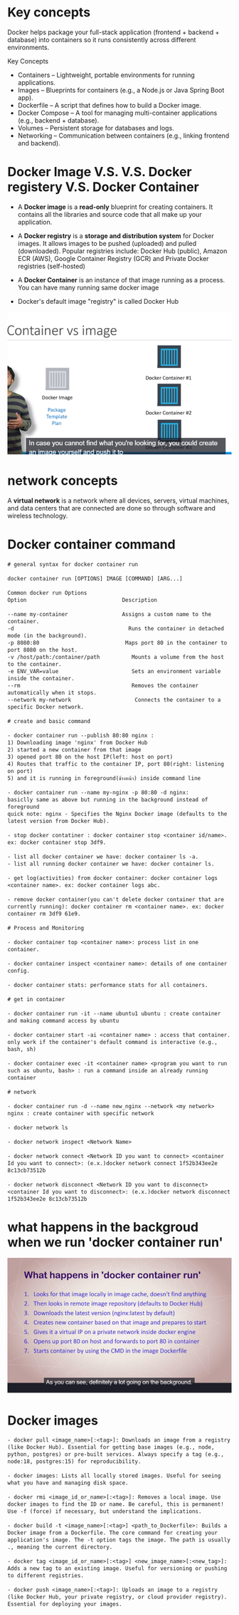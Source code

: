 # Key concepts

Docker helps package your full-stack application (frontend + backend + database) into containers so it runs consistently across different environments.

Key Concepts

- Containers – Lightweight, portable environments for running applications.
- Images – Blueprints for containers (e.g., a Node.js or Java Spring Boot app).
- Dockerfile – A script that defines how to build a Docker image.
- Docker Compose – A tool for managing multi-container applications (e.g., backend + database).
- Volumes – Persistent storage for databases and logs.
- Networking – Communication between containers (e.g., linking frontend and backend).


# Docker Image V.S. V.S. Docker registery V.S. Docker Container

- A **Docker image** is a **read-only** blueprint for creating containers. It contains all the libraries and source code that all make up your application.

- A **Docker registry** is a **storage and distribution system** for Docker images. It allows images to be pushed (uploaded) and pulled (downloaded). Popular registries include: Docker Hub (public), Amazon ECR (AWS), Google Container Registry (GCR) and Private Docker registries (self-hosted)

- A **Docker Container** is an instance of that image running as a process. You can have many running same docker image

- Docker's default image "registry" is called Docker Hub

![alt text](<Screenshot (158).png>)

# network concepts

A **virtual network** is a network where all devices, servers, virtual machines, and data centers that are connected are done so through software and wireless technology.

# Docker container command

    # general syntax for docker container run
    
    docker container run [OPTIONS] IMAGE [COMMAND] [ARG...]
    
    Common docker run Options
    Option	                            Description

    --name my-container	                Assigns a custom name to the container.
    -d	                                  Runs the container in detached mode (in the background).
    -p 8080:80	                         Maps port 80 in the container to port 8080 on the host.
    -v /host/path:/container/path	       Mounts a volume from the host to the container.
    -e ENV_VAR=value	                   Sets an environment variable inside the container.
    --rm	                               Removes the container automatically when it stops.
    --network my-network	                Connects the container to a specific Docker network.

    # create and basic command

    - docker container run --publish 80:80 nginx : 
    1) Downloading image 'nginx' from Docker Hub 
    2) started a new container from that image
    3) opened port 80 on the host IP(left: host on port)
    4) Routes that traffic to the container IP, port 80(right: listening on port)
    5) and it is running in foreground(ข้างหน้า) inside command line

    - docker container run --name my-nginx -p 80:80 -d nginx:
    basiclly same as above but running in the background instead of foreground
    quick note: nginx - Specifies the Nginx Docker image (defaults to the latest version from Docker Hub).

    - stop docker contatiner : docker container stop <container id/name>. ex: docker container stop 3df9.

    - list all docker container we have: docker container ls -a.
    - list all running docker container we have: docker container ls.
    
    - get log(activities) from docker container: docker container logs <container name>. ex: docker container logs abc.

    - remove docker container(you can't delete docker container that are currently running): docker container rm <container name>. ex: docker container rm 3df9 61e9.

    # Process and Monitoring
    
    - docker container top <container name>: process list in one container.

    - docker container inspect <container name>: details of one container config.

    - docker container stats: performance stats for all containers.

    # get in container

    - docker container run -it --name ubuntu1 ubuntu : create container and making command access by ubuntu

    - docker container start -ai <container name> : access that container. only work if the container's default command is interactive (e.g., bash, sh)

    - docker container exec -it <container name> <program you want to run such as ubuntu, bash> : run a command inside an already running container

    # network

    - docker container run -d --name new_nginx --network <my network> nginx : create container with specific network
    
    - docker network ls

    - docker network inspect <Network Name>
    
    - docker network connect <Network ID you want to connect> <container Id you want to connect>: (e.x.)docker network connect 1f52b343ee2e 8c13cb73512b
    
    - docker network disconnect <Network ID you want to disconnect> <container Id you want to disconnect>: (e.x.)docker network disconnect 1f52b343ee2e 8c13cb73512b

# what happens in the backgroud when we run 'docker container run'

![alt text](<Screenshot (157).png>)

# Docker images

    - docker pull <image_name>[:<tag>]: Downloads an image from a registry (like Docker Hub). Essential for getting base images (e.g., node, python, postgres) or pre-built services. Always specify a tag (e.g., node:18, postgres:15) for reproducibility.   
    
    - docker images: Lists all locally stored images. Useful for seeing what you have and managing disk space.   
    
    - docker rmi <image_id_or_name>[:<tag>]: Removes a local image. Use docker images to find the ID or name. Be careful, this is permanent! Use -f (force) if necessary, but understand the implications.   
    
    - docker build -t <image_name>[:<tag>] <path_to_Dockerfile>: Builds a Docker image from a Dockerfile. The core command for creating your application's image. The -t option tags the image. The path is usually ., meaning the current directory.
    
    - docker tag <image_id_or_name>[:<tag>] <new_image_name>[:<new_tag>]: Adds a new tag to an existing image. Useful for versioning or pushing to different registries.   
    
    - docker push <image_name>[:<tag>]: Uploads an image to a registry (like Docker Hub, your private registry, or cloud provider registry). Essential for deploying your images.


